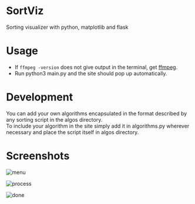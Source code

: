 # SortViz
Sorting visualizer with python, matplotlib and flask

# Usage
- If `ffmpeg -version` does not give output in the terminal, get [ffmpeg](https://www.tecmint.com/install-ffmpeg-in-linux/).
- Run python3 main.py and the site should pop up automatically.

# Development
You can add your own algorithms encapsulated in the format described by any sorting script in the algos directory.     
To include your algorithm in the site simply add it in algorithms.py wherever necessary and place the script itself in algos directory.

# Screenshots
![menu](https://user-images.githubusercontent.com/59250093/92351117-7002aa80-f0f8-11ea-82c2-3ed5217af498.png)  

![process](https://user-images.githubusercontent.com/59250093/92351123-72650480-f0f8-11ea-868f-d22afcaa5fa3.png)  

![done](https://user-images.githubusercontent.com/59250093/92351131-74c75e80-f0f8-11ea-9716-4606088270b8.png)  
